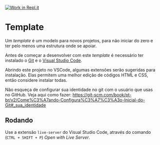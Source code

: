 [![Work in Repl.it](https://classroom.github.com/assets/work-in-replit-14baed9a392b3a25080506f3b7b6d57f295ec2978f6f33ec97e36a161684cbe9.svg)](https://classroom.github.com/online_ide?assignment_repo_id=3396494&assignment_repo_type=AssignmentRepo)
# Template

Um _template_ é um modelo para novos projetos, para não iniciar do zero e ter pelo menos uma estrutura onde se apoiar.

Antes de começar a desenvolver com este _template_ é necessário ter instalado o [Git](https://git-scm.com/download/win) e o [Visual Studio Code](https://code.visualstudio.com/).

Abrindo este projeto no VSCode, algumas extensões serão sugeridas para instalação. Elas permitem uma melhor edição de códigos HTML e CSS, então considere instalar todas.

Não esqueça de configurar sua identidade no git com o usuário que usas no GitHub. Veja aqui como fazer: <https://git-scm.com/book/pt-br/v2/Come%C3%A7ando-Configura%C3%A7%C3%A3o-Inicial-do-Git#_sua_identidade>

## Rodando

Use a extensão `live-server` do Visual Studio Code, através do comando (`CTRL + SHIFT + P`) _Open with Live Server_.
